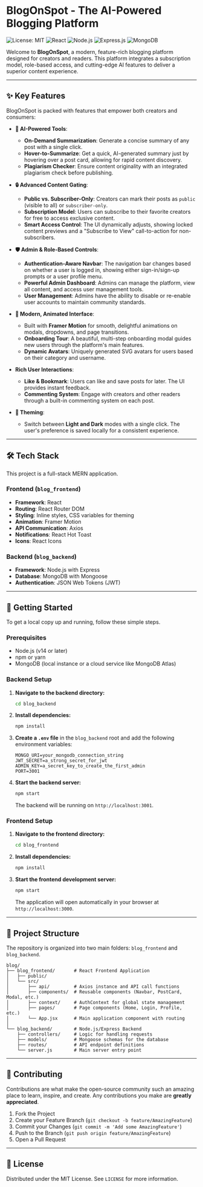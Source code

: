 # BlogOnSpot - The AI-Powered Blogging Platform

![License: MIT](https://img.shields.io/badge/License-MIT-yellow.svg)
![React](https://img.shields.io/badge/react-%2320232a.svg?style=for-the-badge&logo=react&logoColor=%2361DAFB)
![Node.js](https://img.shields.io/badge/node.js-6DA55F?style=for-the-badge&logo=node.js&logoColor=white)
![Express.js](https://img.shields.io/badge/express.js-%23404d59.svg?style=for-the-badge&logo=express&logoColor=%2361DAFB)
![MongoDB](https://img.shields.io/badge/MongoDB-%234ea94b.svg?style=for-the-badge&logo=mongodb&logoColor=white)

Welcome to **BlogOnSpot**, a modern, feature-rich blogging platform designed for creators and readers. This platform integrates a subscription model, role-based access, and cutting-edge AI features to deliver a superior content experience.



---

## ✨ Key Features

BlogOnSpot is packed with features that empower both creators and consumers:

*   **🤖 AI-Powered Tools**:
    *   **On-Demand Summarization**: Generate a concise summary of any post with a single click.
    *   **Hover-to-Summarize**: Get a quick, AI-generated summary just by hovering over a post card, allowing for rapid content discovery.
    *   **Plagiarism Checker**: Ensure content originality with an integrated plagiarism check before publishing.

*   **🔒 Advanced Content Gating**:
    *   **Public vs. Subscriber-Only**: Creators can mark their posts as `public` (visible to all) or `subscriber-only`.
    *   **Subscription Model**: Users can subscribe to their favorite creators for free to access exclusive content.
    *   **Smart Access Control**: The UI dynamically adjusts, showing locked content previews and a "Subscribe to View" call-to-action for non-subscribers.

*   **🛡️ Admin & Role-Based Controls**:
    *   **Authentication-Aware Navbar**: The navigation bar changes based on whether a user is logged in, showing either sign-in/sign-up prompts or a user profile menu.
    *   **Powerful Admin Dashboard**: Admins can manage the platform, view all content, and access user management tools.
    *   **User Management**: Admins have the ability to disable or re-enable user accounts to maintain community standards.

*   **💅 Modern, Animated Interface**:
    *   Built with **Framer Motion** for smooth, delightful animations on modals, dropdowns, and page transitions.
    *   **Onboarding Tour**: A beautiful, multi-step onboarding modal guides new users through the platform's main features.
    *   **Dynamic Avatars**: Uniquely generated SVG avatars for users based on their category and username.

*   **Rich User Interactions**:
    *   **Like & Bookmark**: Users can like and save posts for later. The UI provides instant feedback.
    *   **Commenting System**: Engage with creators and other readers through a built-in commenting system on each post.

*   **🎨 Theming**:
    *   Switch between **Light and Dark** modes with a single click. The user's preference is saved locally for a consistent experience.

---

## 🛠️ Tech Stack

This project is a full-stack MERN application.

### Frontend (`blog_frontend`)
*   **Framework**: React
*   **Routing**: React Router DOM
*   **Styling**: Inline styles, CSS variables for theming
*   **Animation**: Framer Motion
*   **API Communication**: Axios
*   **Notifications**: React Hot Toast
*   **Icons**: React Icons

### Backend (`blog_backend`)
*   **Framework**: Node.js with Express
*   **Database**: MongoDB with Mongoose
*   **Authentication**: JSON Web Tokens (JWT)

---

## 🚀 Getting Started

To get a local copy up and running, follow these simple steps.

### Prerequisites

*   Node.js (v14 or later)
*   npm or yarn
*   MongoDB (local instance or a cloud service like MongoDB Atlas)

### Backend Setup

1.  **Navigate to the backend directory:**
    ```sh
    cd blog_backend
    ```

2.  **Install dependencies:**
    ```sh
    npm install
    ```

3.  **Create a `.env` file** in the `blog_backend` root and add the following environment variables:
    ```env
    MONGO_URI=your_mongodb_connection_string
    JWT_SECRET=a_strong_secret_for_jwt
    ADMIN_KEY=a_secret_key_to_create_the_first_admin
    PORT=3001
    ```

4.  **Start the backend server:**
    ```sh
    npm start
    ```
    The backend will be running on `http://localhost:3001`.

### Frontend Setup

1.  **Navigate to the frontend directory:**
    ```sh
    cd blog_frontend
    ```

2.  **Install dependencies:**
    ```sh
    npm install
    ```

3.  **Start the frontend development server:**
    ```sh
    npm start
    ```
    The application will open automatically in your browser at `http://localhost:3000`.

---

## 📂 Project Structure

The repository is organized into two main folders: `blog_frontend` and `blog_backend`.

```
blog/
├── blog_frontend/       # React Frontend Application
│   ├── public/
│   └── src/
│       ├── api/         # Axios instance and API call functions
│       ├── components/  # Reusable components (Navbar, PostCard, Modal, etc.)
│       ├── context/     # AuthContext for global state management
│       ├── pages/       # Page components (Home, Login, Profile, etc.)
│       └── App.jsx      # Main application component with routing
│
└── blog_backend/        # Node.js/Express Backend
    ├── controllers/     # Logic for handling requests
    ├── models/          # Mongoose schemas for the database
    ├── routes/          # API endpoint definitions
    └── server.js        # Main server entry point
```

---

## 🤝 Contributing

Contributions are what make the open-source community such an amazing place to learn, inspire, and create. Any contributions you make are **greatly appreciated**.

1.  Fork the Project
2.  Create your Feature Branch (`git checkout -b feature/AmazingFeature`)
3.  Commit your Changes (`git commit -m 'Add some AmazingFeature'`)
4.  Push to the Branch (`git push origin feature/AmazingFeature`)
5.  Open a Pull Request

---

## 📄 License

Distributed under the MIT License. See `LICENSE` for more information.
